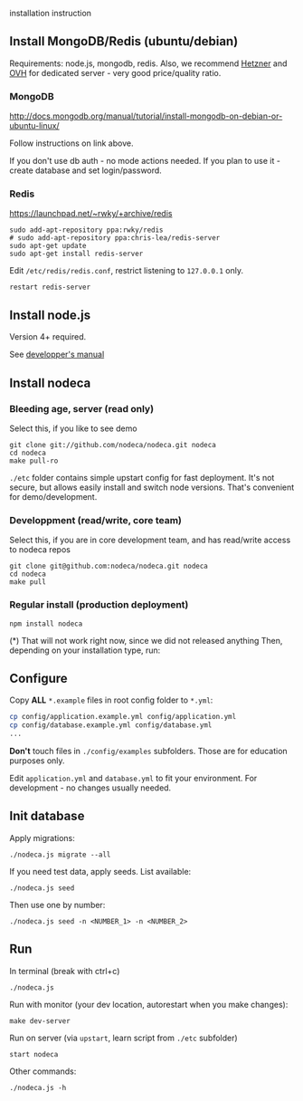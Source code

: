 installation instruction

## Install MongoDB/Redis (ubuntu/debian)

Requirements: node.js, mongodb, redis. Also, we recommend
[Hetzner](http://www.hetzner.de/en/hosting/produktmatrix/rootserver-produktmatrix/)
and [OVH](http://www.ovh.com/fr/serveurs_dedies/) for dedicated
server - very good price/quality ratio.


### MongoDB

http://docs.mongodb.org/manual/tutorial/install-mongodb-on-debian-or-ubuntu-linux/

Follow instructions on link above.

If you don't use db auth - no mode actions needed. If you plan to use
it - create database and set login/password.


### Redis

https://launchpad.net/~rwky/+archive/redis

    sudo add-apt-repository ppa:rwky/redis
    # sudo add-apt-repository ppa:chris-lea/redis-server
    sudo apt-get update
    sudo apt-get install redis-server

Edit `/etc/redis/redis.conf`, restrict listening to `127.0.0.1` only.

    restart redis-server


## Install node.js

Version 4+ required.

See [developper's manual](https://github.com/nodeca/nodeca/tree/master/docs/developer-setup)


## Install nodeca


### Bleeding age, server (read only)

Select this, if you like to see demo

    git clone git://github.com/nodeca/nodeca.git nodeca
    cd nodeca
    make pull-ro

`./etc` folder contains simple upstart config for fast deployment. It's not
secure, but allows easily install and switch node versions. That's convenient
for demo/development.


### Developpment (read/write, core team)

Select this, if you are in core development team, and has read/write access
to nodeca repos

    git clone git@github.com:nodeca/nodeca.git nodeca
    cd nodeca
    make pull


### Regular install (production deployment)

    npm install nodeca

(*) That will not work right now, since we did not released anything
Then, depending on your installation type, run:


## Configure

Copy **ALL** `*.example` files in root config folder to `*.yml`:

```bash
cp config/application.example.yml config/application.yml
cp config/database.example.yml config/database.yml
...
```

**Don't** touch files in `./config/examples` subfolders. Those are for education
purposes only.

Edit `application.yml` and `database.yml` to fit your environment.
For development - no changes usually needed.


## Init database

Apply migrations:

    ./nodeca.js migrate --all

If you need test data, apply seeds. List available:

    ./nodeca.js seed

Then use one by number:

    ./nodeca.js seed -n <NUMBER_1> -n <NUMBER_2>


## Run

In terminal (break with ctrl+c)

    ./nodeca.js

Run with monitor (your dev location, autorestart when you make changes):

    make dev-server

Run on server (via `upstart`, learn script from `./etc` subfolder)

    start nodeca

Other commands:

    ./nodeca.js -h
